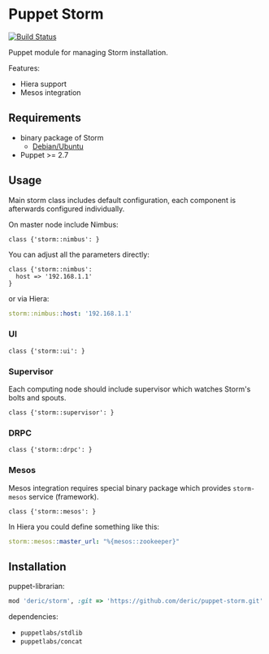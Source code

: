 # Puppet Storm
[![Build Status](https://travis-ci.org/deric/puppet-storm.svg?branch=master)](https://travis-ci.org/deric/puppet-storm)

Puppet module for managing Storm installation.

Features:

  * Hiera support
  * Mesos integration

## Requirements

  * binary package of Storm
    * [Debian/Ubuntu](https://github.com/deric/storm-deb-packaging)
  * Puppet >= 2.7

## Usage

Main storm class includes default configuration, each component is afterwards configured individually.

On master node include Nimbus:
```puppet
class {'storm::nimbus': }
```

You can adjust all the parameters directly:

```puppet
class {'storm::nimbus':
  host => '192.168.1.1'
}
```
or via Hiera:

```yaml
storm::nimbus::host: '192.168.1.1'
```

### UI

```puppet
class {'storm::ui': }
```

### Supervisor

Each computing node should include supervisor which watches Storm's bolts and spouts.

```puppet
class {'storm::supervisor': }
```
### DRPC

```puppet
class {'storm::drpc': }
```

### Mesos

Mesos integration requires special binary package which provides `storm-mesos` service (framework).

```puppet
class {'storm::mesos': }
```

In Hiera you could define something like this:

```yaml
storm::mesos::master_url: "%{mesos::zookeeper}"
```

## Installation

puppet-librarian:

```ruby
mod 'deric/storm', :git => 'https://github.com/deric/puppet-storm.git'
```

dependencies:
  * `puppetlabs/stdlib`
  * `puppetlabs/concat`